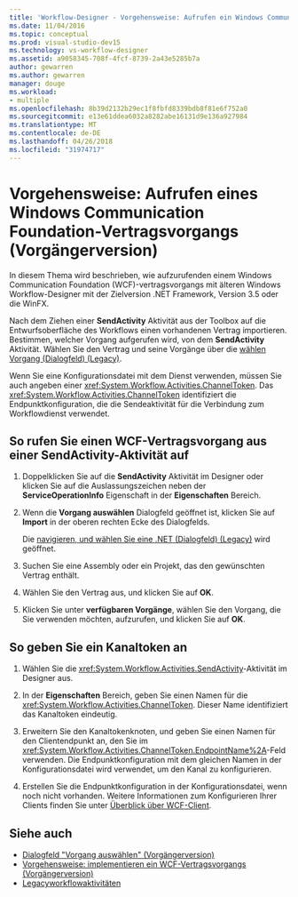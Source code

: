 ```yaml
---
title: 'Workflow-Designer - Vorgehensweise: Aufrufen ein Windows Communication Foundation-Vertragsvorgangs (Vorgängerversion)'
ms.date: 11/04/2016
ms.topic: conceptual
ms.prod: visual-studio-dev15
ms.technology: vs-workflow-designer
ms.assetid: a9058345-708f-4fcf-8739-2a43e5285b7a
author: gewarren
ms.author: gewarren
manager: douge
ms.workload:
- multiple
ms.openlocfilehash: 8b39d2132b29ec1f8fbfd8339bdb8f81e6f752a0
ms.sourcegitcommit: e13e61ddea6032a8282abe16131d9e136a927984
ms.translationtype: MT
ms.contentlocale: de-DE
ms.lasthandoff: 04/26/2018
ms.locfileid: "31974717"
---
```

# <a name="how-to-invoke-a-windows-communication-foundation-contract-operation-legacy"></a>Vorgehensweise: Aufrufen eines Windows Communication Foundation-Vertragsvorgangs (Vorgängerversion)

In diesem Thema wird beschrieben, wie aufzurufenden einem Windows Communication Foundation (WCF)-vertragsvorgangs mit älteren Windows Workflow-Designer mit der Zielversion .NET Framework, Version 3.5 oder die WinFX.

Nach dem Ziehen einer **SendActivity** Aktivität aus der Toolbox auf die Entwurfsoberfläche des Workflows einen vorhandenen Vertrag importieren. Bestimmen, welcher Vorgang aufgerufen wird, von dem **SendActivity** Aktivität. Wählen Sie den Vertrag und seine Vorgänge über die [wählen Vorgang (Dialogfeld) (Legacy)](../workflow-designer/choose-operation-dialog-box-legacy.md).

Wenn Sie eine Konfigurationsdatei mit dem Dienst verwenden, müssen Sie auch angeben einer <xref:System.Workflow.Activities.ChannelToken>. Das <xref:System.Workflow.Activities.ChannelToken> identifiziert die Endpunktkonfiguration, die die Sendeaktivität für die Verbindung zum Workflowdienst verwendet.

## <a name="to-invoke-a-wcf-contract-operation-from-a-sendactivity-activity"></a>So rufen Sie einen WCF-Vertragsvorgang aus einer SendActivity-Aktivität auf

1.  Doppelklicken Sie auf die **SendActivity** Aktivität im Designer oder klicken Sie auf die Auslassungszeichen neben der **ServiceOperationInfo** Eigenschaft in der **Eigenschaften** Bereich.

2.  Wenn die **Vorgang auswählen** Dialogfeld geöffnet ist, klicken Sie auf **Import** in der oberen rechten Ecke des Dialogfelds.

     Die [navigieren, und wählen Sie eine .NET (Dialogfeld) (Legacy)](../workflow-designer/browse-and-select-a-dotnet-type-dialog-box-legacy.md) wird geöffnet.

3.  Suchen Sie eine Assembly oder ein Projekt, das den gewünschten Vertrag enthält.

4.  Wählen Sie den Vertrag aus, und klicken Sie auf **OK**.

5.  Klicken Sie unter **verfügbaren Vorgänge**, wählen Sie den Vorgang, die Sie verwenden möchten, aufzurufen, und klicken Sie auf **OK**.

## <a name="to-specify-a-channel-token"></a>So geben Sie ein Kanaltoken an

1.  Wählen Sie die <xref:System.Workflow.Activities.SendActivity>-Aktivität im Designer aus.

2.  In der **Eigenschaften** Bereich, geben Sie einen Namen für die <xref:System.Workflow.Activities.ChannelToken>. Dieser Name identifiziert das Kanaltoken eindeutig.

3.  Erweitern Sie den Kanaltokenknoten, und geben Sie einen Namen für den Clientendpunkt an, den Sie im <xref:System.Workflow.Activities.ChannelToken.EndpointName%2A>-Feld verwenden. Die Endpunktkonfiguration mit dem gleichen Namen in der Konfigurationsdatei wird verwendet, um den Kanal zu konfigurieren.

4.  Erstellen Sie die Endpunktkonfiguration in der Konfigurationsdatei, wenn noch nicht vorhanden. Weitere Informationen zum Konfigurieren Ihrer Clients finden Sie unter [Überblick über WCF-Client](/dotnet/framework/wcf/wcf-client-overview).

## <a name="see-also"></a>Siehe auch

- [Dialogfeld "Vorgang auswählen" (Vorgängerversion)](../workflow-designer/choose-operation-dialog-box-legacy.md)
- [Vorgehensweise: implementieren ein WCF-Vertragsvorgangs (Vorgängerversion)](../workflow-designer/how-to-implement-a-windows-communication-foundation-contract-operation-legacy.md)
- [Legacyworkflowaktivitäten](../workflow-designer/legacy-workflow-activities.md)